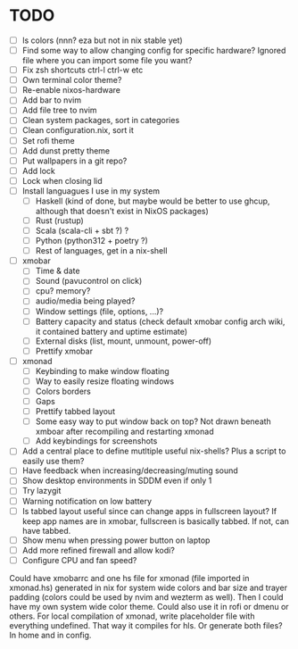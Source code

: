 # TODO

- [ ] ls colors (nnn? eza but not in nix stable yet)
- [ ] Find some way to allow changing config for specific hardware? Ignored file where you can import some file you want?
- [ ] Fix zsh shortcuts ctrl-l ctrl-w etc
- [ ] Own terminal color theme?
- [ ] Re-enable nixos-hardware
- [ ] Add bar to nvim
- [ ] Add file tree to nvim
- [ ] Clean system packages, sort in categories
- [ ] Clean configuration.nix, sort it
- [ ] Set rofi theme
- [ ] Add dunst pretty theme
- [ ] Put wallpapers in a git repo?
- [ ] Add lock
- [ ] Lock when closing lid
- [ ] Install languagues I use in my system
  - [ ] Haskell (kind of done, but maybe would be better to use ghcup, although that doesn't exist in NixOS packages)
  - [ ] Rust (rustup)
  - [ ] Scala (scala-cli + sbt ?) ?
  - [ ] Python (python312 + poetry ?)
  - [ ] Rest of languages, get in a nix-shell
- [ ] xmobar
  - [ ] Time & date
  - [ ] Sound (pavucontrol on click)
  - [ ] cpu? memory?
  - [ ] audio/media being played?
  - [ ] Window settings (file, options, ...)?
  - [ ] Battery capacity and status (check default xmobar config arch wiki, it contained battery and uptime estimate)
  - [ ] External disks (list, mount, unmount, power-off)
  - [ ] Prettify xmobar
- [ ] xmonad
  - [ ] Keybinding to make window floating
  - [ ] Way to easily resize floating windows
  - [ ] Colors borders
  - [ ] Gaps
  - [ ] Prettify tabbed layout
  - [ ] Some easy way to put window back on top? Not drawn beneath xmboar after recompiling and restarting xmonad
  - [ ] Add keybindings for screenshots
- [ ] Add a central place to define mutltiple useful nix-shells? Plus a script to easily use them?
- [ ] Have feedback when increasing/decreasing/muting sound
- [ ] Show desktop environments in SDDM even if only 1
- [ ] Try lazygit
- [ ] Warning notification on low battery
- [ ] Is tabbed layout useful since can change apps in fullscreen layout? If keep app names are in xmobar, fullscreen is basically tabbed. If not, can have tabbed.
- [ ] Show menu when pressing power button on laptop
- [ ] Add more refined firewall and allow kodi?
- [ ] Configure CPU and fan speed?

Could have xmobarrc and one hs file for xmonad (file imported in xmonad.hs) generated in nix for system wide colors and bar size and trayer padding (colors could be used by nvim and wezterm as well). Then I could have my own system wide color theme. Could also use it in rofi or dmenu or others.
For local compilation of xmonad, write placeholder file with everything undefined. That way it compiles for hls. Or generate both files? In home and in config.
